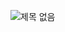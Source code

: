 ![제목 없음](https://user-images.githubusercontent.com/80660585/149894728-350935c5-6a2f-4690-8493-62e67fb197dd.png)
